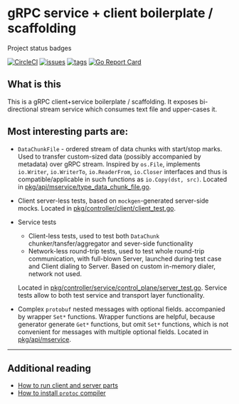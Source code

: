 # gRPC service + client boilerplate / scaffolding

Project status badges


[![CircleCI](https://circleci.com/gh/sunsingerus/mservice.svg?style=svg)](https://circleci.com/gh/sunsingerus/mservice)
[![issues](https://img.shields.io/github/issues/sunsingerus/mservice.svg)](https://github.com/sunsingerus/mservice/issues)
[![tags](https://img.shields.io/github/tag/sunsingerus/mservice.svg)](https://github.com/sunsingerus/mservice/tags)
[![Go Report Card](https://goreportcard.com/badge/github.com/sunsingerus/mservice)](https://goreportcard.com/report/github.com/sunsingerus/mservice)

## What is this
This is a gRPC client+service boilerplate / scaffolding. 
It exposes bi-directional stream service which consumes text file and upper-cases it.
 

## Most interesting parts are:
- `DataChunkFile` - ordered stream of data chunks with start/stop marks. 
  Used to transfer custom-sized data (possibly accompanied by metadata) over gRPC stream. 
  Inspired by `os.File`, implements `io.Writer`, `io.WriterTo`, `io.ReaderFrom`, `io.Closer` interfaces and thus is compatible/applicable in such functions as `io.Copy(dst, src)`.
  Located in [pkg/api/mservice/type_data_chunk_file.go](pkg/api/mservice/type_data_chunk_file.go). 
- Client server-less tests, based on `mockgen`-generated server-side mocks.
  Located in [pkg/controller/client/client_test.go](pkg/controller/client/client_test.go).
- Service tests
  - Client-less tests, used to test both `DataChunk` chunker/tansfer/aggregator and sever-side functionality
  - Network-less round-trip tests, used to test whole round-trip communication, with full-blown Server, launched during test case and Client dialing to Server.
    Based on custom in-memory dialer, network not used.
     
  Located in [pkg/controller/service/control_plane/server_test.go](pkg/controller/service/control_plane/server_test.go).
  Service tests allow to both test service and transport layer functionality.
- Complex `protobuf` nested messages with optional fields. accompanied by wrapper `Set*` functions.
  Wrapper functions are helpful, because generator generate `Get*` functions, but omit `Set*` functions, which is not convenient for messages with multiple optional fields. 
  Located in [pkg/api/mservice](pkg/api/mservice).
   

---
## Additional reading

- [How to run client and server parts][run]
- [How to install `protoc` compiler][protoc]

[protoc]: ./docs/protoc.md
[run]: ./docs/run.md
